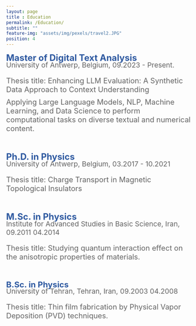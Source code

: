 ```yaml
--- 
layout: page
title : Education 
permalink: /Education/
subtitle: "" 
feature-img: "assets/img/pexels/travel2.JPG"
position: 4
---
```

<span style="font-size:24px; color: rgba(46, 89, 160,1);font-weight: bold; margin-bottom: 0px;">Master of Digital Text Analysis</span>
<p style="font-size:19px; color: rgba(100, 100, 100,1); margin-top: -20px;margin-left:0px;">
  University of Antwerp, Belgium, 09.2023 - Present.
  </p>
<p style="color: rgba(100, 100, 100,1); font-size:20px; margin-top: 0px; margin-left: 0px;">
  Thesis title: Enhancing LLM Evaluation: A Synthetic Data Approach to Context Understanding
</p>
<p style="font-size:20px; margin-top: 0px; margin-top: -10px; margin-left: 0px;color: rgba(100, 100, 100,1);">
   Applying Large Language Models, NLP, Machine Learning, and Data Science to perform computational tasks on diverse textual and numerical content.
</p>

<p style="margin-bottom: 50px;"></p>

<span style="font-size:24px; color: rgba(46, 89, 160,1);font-weight: bold; margin-bottom: 0px;">Ph.D. in Physics</span>
<p style="color: rgba(100, 100, 100,1); font-size:19px; margin-top: -20px;margin-left:0px;">
  University of Antwerp, Belgium, 03.2017 - 10.2021
</p>
<p style="color: rgba(100, 100, 100,1); font-size:20px;margin-top: 0px; margin-left: 0px;">
  Thesis title: Charge Transport in Magnetic Topological Insulators
</p>

<p style="margin-bottom: 50px;"></p>

<span style="font-size:24px; color: rgba(46, 89, 160,1);font-weight: bold; margin-bottom: 0px;">M.Sc. in Physics</span>
<p style="color: rgba(100, 100, 100,1); font-size:19px; margin-top: -20px;margin-left:0px;">
  Institute for Advanced Studies in Basic Science, Iran, 09.2011 04.2014
</p>
<p style="margin-top: 0px; color: rgba(100, 100, 100,1);margin-left: 0px;font-size:20px;">
  Thesis title: Studying quantum interaction effect on the anisotropic properties of materials.
</p>

<p style="margin-bottom: 50px;"></p>


<span style="font-size:22px; color: rgba(46, 89, 160,1);font-weight: bold; margin-bottom: 0px;">B.Sc. in Physics</span>
<p style="color: rgba(100, 100, 100,1); font-size:19px; margin-top: -20px;margin-left:0px;">
    University of Tehran, Tehran, Iran, 09.2003 04.2008
</p>
<p style="margin-top: 0px;color: rgba(100, 100, 100,1);font-size:20px; margin-left: 0px;">
  Thesis title: Thin film fabrication by Physical Vapor Deposition (PVD) techniques.
</p>


